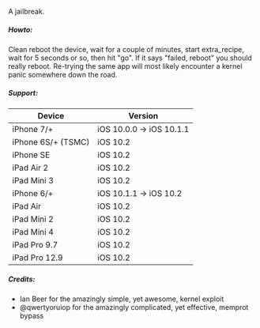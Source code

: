 A jailbreak.

##### Howto:

Clean reboot the device, wait for a couple of minutes, start extra_recipe, wait for 5 seconds or so, then hit "go".
If it says "failed, reboot" you should really reboot.  Re-trying the same app will most likely encounter a kernel panic somewhere down the road.

##### Support:

| Device | Version |
|---------|----------|
| iPhone 7/+ | iOS 10.0.0 -> iOS 10.1.1 |
| iPhone 6S/+ (TSMC) | iOS 10.2 |
| iPhone SE | iOS 10.2 |
| iPad Air 2 | iOS 10.2 |
| iPad Mini 3 | iOS 10.2 |
| iPhone 6/+ | iOS 10.1.1 -> iOS 10.2 |
| iPad Air | iOS 10.2 |
| iPad Mini 2 | iOS 10.2 |
| iPad Mini 4 | iOS 10.2 |
| iPad Pro 9.7 | iOS 10.2 |
| iPad Pro 12.9 | iOS 10.2 |

##### Credits:

* Ian Beer for the amazingly simple, yet awesome, kernel exploit
* @qwertyoruiop for the amazingly complicated, yet effective, memprot bypass

